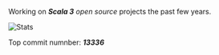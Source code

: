 Working on ***Scala 3*** *open source* projects the past few years.

![Stats](https://github-readme-stats.vercel.app/api?username=objektwerks&show_icons=true&hide_border=true&rank_icon=percentile)

Top commit numnber: ***13336***
